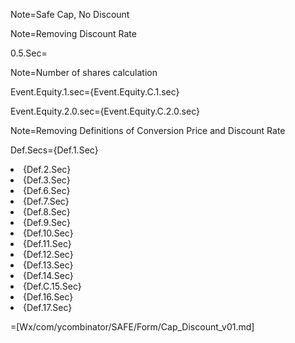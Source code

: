 Note=Safe Cap, No Discount

Note=Removing Discount Rate

0.5.Sec=<b></b>

Note=Number of shares calculation

Event.Equity.1.sec={Event.Equity.C.1.sec}

Event.Equity.2.0.sec={Event.Equity.C.2.0.sec}

Note=Removing Definitions of Conversion Price and Discount Rate

Def.Secs={Def.1.Sec}<li>{Def.2.Sec}<li>{Def.3.Sec}<li>{Def.6.Sec}<li>{Def.7.Sec}<li>{Def.8.Sec}<li>{Def.9.Sec}<li>{Def.10.Sec}<li>{Def.11.Sec}<li>{Def.12.Sec}<li>{Def.13.Sec}<li>{Def.14.Sec}<li>{Def.C.15.Sec}<li>{Def.16.Sec}<li>{Def.17.Sec}

=[Wx/com/ycombinator/SAFE/Form/Cap_Discount_v01.md]
